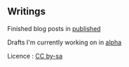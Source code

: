 Writings
--------

Finished blog posts in [published](https://github.com/kjbekkelund/ronanguilloux/tree/master/published)

Drafts I'm currently working on in [alpha](https://github.com/ronanguilloux/writings/tree/master/draft)

Licence : [CC by-sa](http://creativecommons.org/licenses/by-sa/3.0/)

